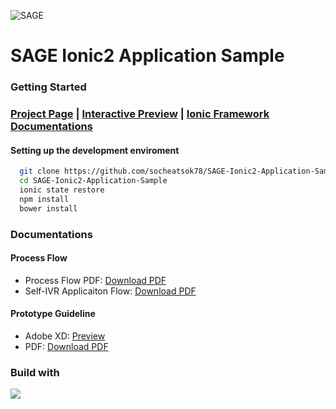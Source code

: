 ![SAGE](https://www.dropbox.com/s/fhspe90nnvetrvm/sage-git.png?dl=1)

# SAGE Ionic2 Application Sample

### Getting Started

### [Project Page](https://github.com/socheatsok78/SAGE-Ionic2-Application-Sample/projects) | [Interactive Preview](https://xd.adobe.com/view/1378509c-8914-4500-860b-ee6f70877f84/) | [Ionic Framework Documentations](http://ionicframework.com/docs/)

#### Setting up the development enviroment
```sh
  git clone https://github.com/socheatsok78/SAGE-Ionic2-Application-Sample.git
  cd SAGE-Ionic2-Application-Sample
  ionic state restore
  npm install
  bower install
```

### Documentations

#### Process Flow
- Process Flow PDF: [Download PDF](https://www.dropbox.com/s/s5swplog0pfstje/SAGE%20Diagram.pdf?dl=1)
- Self-IVR Applicaiton Flow: [Download PDF](https://www.dropbox.com/s/yv5pohy5ir1igkb/Self-IVR%20Flow.pdf?dl=1)

#### Prototype Guideline
- Adobe XD: [Preview](https://xd.adobe.com/view/1378509c-8914-4500-860b-ee6f70877f84/)
- PDF: [Download PDF](https://www.dropbox.com/s/sce6n1wbmetbbjw/Current%20Prototype%20Mobile%20App.pdf?dl=1)

<p align="center">
  <h3>Build with</h3>
  <a href="#"><img src="https://www.dropbox.com/s/fwfk6oku7p9plyi/ionic-logo.png?dl=1" /></a>
</p>
